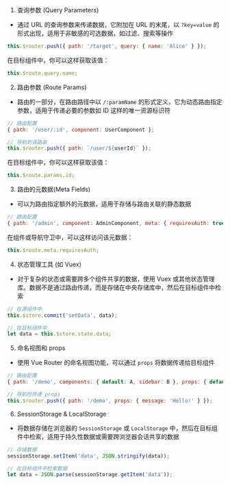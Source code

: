 1. 查询参数 (Query Parameters)

- 通过 URL 的查询参数来传递数据，它附加在 URL 的末尾，以 `?key=value` 的形式出现，适用于非敏感的可选数据，如过滤、搜索等操作

```JavaScript
this.$router.push({ path: '/target', query: { name: 'Alice' } });
```

在目标组件中，你可以这样获取该值：

```JavaScript
this.$route.query.name;
```

2. 路由参数 (Route Params)

- 路由的一部分，在路由路径中以 `/:paramName` 的形式定义，它为动态路由指定参数，适用于传递必要的参数如 ID 这样的唯一资源标识符

```JavaScript
// 路由配置
{ path: '/user/:id', component: UserComponent };

// 导航到该路由
this.$router.push({ path: `/user/${userId}` });
```

在目标组件中，你可以这样获取该值：

```JavaScript
this.$route.params.id;
```

3. 路由的元数据(Meta Fields)

- 可以为路由指定额外的元数据，适用于存储与路由关联的静态数据

```JavaScript
// 路由配置
{ path: '/admin', component: AdminComponent, meta: { requiresAuth: true } }
```

在组件或导航守卫中，可以这样访问该元数据：

```JavaScript
this.$route.meta.requiresAuth;
```

4. 状态管理工具 (如 Vuex)

- 对于复杂的状态或需要跨多个组件共享的数据，使用 Vuex 或其他状态管理库。数据不是通过路由传递，而是存储在中央存储库中，然后在目标组件中检索

```JavaScript
// 在源组件中
this.$store.commit('setData', data);

// 在目标组件中
let data = this.$store.state.data;
```

5. 命名视图和 props

- 使用 Vue Router 的命名视图功能，可以通过 `props` 将数据传递给目标组件

```JavaScript
// 路由配置
{ path: '/demo', components: { default: A, sidebar: B }, props: { default: true, sidebar: false } }

// 导航时传递 props
this.$router.push({ path: '/demo', props: { message: 'Hello!' } });
```

6. SessionStorage & LocalStorage

- 将数据存储在浏览器的 `SessionStorage` 或 `LocalStorage` 中，然后在目标组件中检索，适用于持久性数据或需要跨浏览器会话共享的数据

```JavaScript
// 存储数据
sessionStorage.setItem('data', JSON.stringify(data));

// 在目标组件中检索数据
let data = JSON.parse(sessionStorage.getItem('data'));
```


